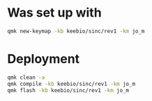 # Was set up with

```bash
qmk new-keymap -kb keebio/sinc/rev1 -km jo_m
```

# Deployment

```bash
qmk clean -a
qmk compile -kb keebio/sinc/rev1 -km jo_m
qmk flash -kb keebio/sinc/rev1 -km jo_m
```
